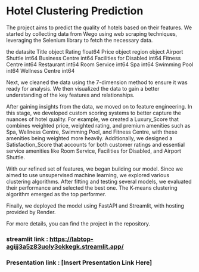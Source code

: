 # Hotel Clustering Prediction

The project aims to predict the quality of hotels based on their features. We started by collecting data from Wego using web scraping techniques, leveraging the Selenium library to fetch the necessary data.


the datasite
Title                       object
Rating                     float64
Price                       object
region                      object
Airport Shuttle              int64
Business Centre              int64
Facilities for Disabled      int64
Fitness Centre               int64
Restaurant                   int64
Room Service                 int64
Spa                          int64
Swimming Pool                int64
Wellness Centre              int64

Next, we cleaned the data using the 7-dimension method to ensure it was ready for analysis. We then visualized the data to gain a better understanding of the key features and relationships.

After gaining insights from the data, we moved on to feature engineering. In this stage, we developed custom scoring systems to better capture the nuances of hotel quality. For example, we created a Luxury_Score that combines weighted price, weighted rating, and premium amenities such as Spa, Wellness Centre, Swimming Pool, and Fitness Centre, with these amenities being weighted more heavily. Additionally, we designed a Satisfaction_Score that accounts for both customer ratings and essential service amenities like Room Service, Facilities for Disabled, and Airport Shuttle.

With our refined set of features, we began building our model. Since we aimed to use unsupervised machine learning, we explored various clustering algorithms. After fitting and testing several models, we evaluated their performance and selected the best one. The K-means clustering algorithm emerged as the top performer.

Finally, we deployed the model using FastAPI and Streamlit, with hosting provided by Render.

For more details, you can find the project in the repository.

### streamlit link : https://labtop-agijj3a5z83uoly3okkegk.streamlit.app/
### Presentation link : [Insert Presentation Link Here]
